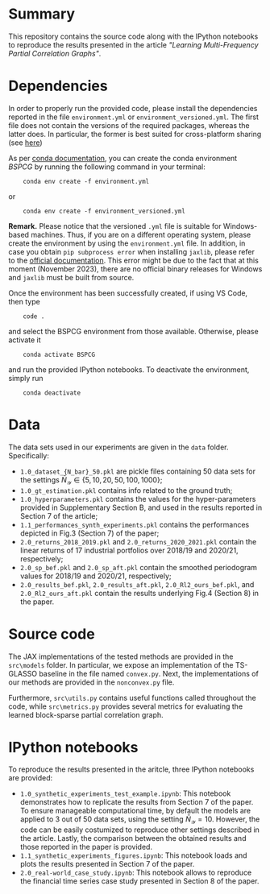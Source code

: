 # Summary

This repository contains the source code along with the IPython notebooks to reproduce the results presented in the article _"Learning Multi-Frequency Partial Correlation Graphs"_.

# Dependencies
In order to properly run the provided code, please install the dependencies reported in the file `environment.yml` or `environment_versioned.yml`. The first file does not contain the versions of the required packages, whereas the latter does.
In particular, the former is best suited for cross-platform sharing (see [here](https://conda.io/projects/conda/en/latest/user-guide/tasks/manage-environments.html#sharing-an-environment))

As per [conda documentation](https://conda.io/projects/conda/en/latest/user-guide/tasks/manage-environments.html#creating-an-environment-from-an-environment-yml-file), you can create the conda environment _BSPCG_ by running the following command in your terminal:
```shell
    conda env create -f environment.yml
```
or 
```shell
    conda env create -f environment_versioned.yml
```

__Remark.__
Please notice that the versioned `.yml` file is suitable for Windows-based machines. 
Thus, if you are on a different operating system, please create the environment by using the `environment.yml` file.
In addition, in case you obtain `pip subprocess error` when installing `jaxlib`, please refer to the [official documentation](https://github.com/google/jax#installation).
This error might be due to the fact that at this moment (November 2023), there are no official binary releases for Windows and `jaxlib` must be built from source.

Once the environment has been successfully created, if using VS Code, then type
```shell
    code .
```
and select the BSPCG environment from those available.
Otherwise, please activate it
```shell
    conda activate BSPCG
```
and run the provided IPython notebooks.
To deactivate the environment, simply run 
```shell
    conda deactivate
```

# Data
The data sets used in our experiments are given in the `data` folder.
Specifically:
* `1.0_dataset_{N_bar}_50.pkl` are pickle files containing 50 data sets for the settings $\bar{N}_{\mathcal{Y}} \in \{5,10,20,50,100,1000\}$;
* `1.0_gt_estimation.pkl` contains info related to the ground truth;
* `1.0_hyperparameters.pkl` contains the values for the hyper-parameters provided in Supplementary Section B, and used in the results reported in Section 7 of the article;
* `1.1_performances_synth_experiments.pkl` contains the performances depicted in Fig.3 (Section 7) of the paper;
* `2.0_returns_2018_2019.pkl` and `2.0_returns_2020_2021.pkl` contain the linear returns of 17 industrial portfolios over 2018/19 and 2020/21, respectively;
* `2.0_sp_bef.pkl` and `2.0_sp_aft.pkl` contain the smoothed periodogram values for 2018/19 and 2020/21, respectively;
* `2.0_results_bef.pkl`, `2.0_results_aft.pkl`, `2.0_Rl2_ours_bef.pkl`, and `2.0_Rl2_ours_aft.pkl` contain the results underlying Fig.4 (Section 8) in the paper.

# Source code
The JAX implementations of the tested methods are provided in the `src\models` folder. 
In particular, we expose an implementation of the TS-GLASSO baseline in the file named `convex.py`.
Next, the implementations of our methods are provided in the `nonconvex.py` file.

Furthermore, `src\utils.py` contains useful functions called throughout the code, while `src\metrics.py` provides several metrics for evaluating the learned block-sparse partial correlation graph.

# IPython notebooks
To reproduce the results presented in the aritcle, three IPython notebooks are provided:

* `1.0_synthetic_experiments_test_example.ipynb`: This notebook demonstrates how to replicate the results from Section 7 of the paper. To ensure manageable computational time, by default the models are applied to $3$ out of $50$ data sets, using the setting $\bar{N}_{\mathcal{Y}}=10$. However, the code can be easily costumized to reproduce other settings described in the article. Lastly, the comparison between the obtained results and those reported in the paper is provided.
* `1.1_synthetic_experiments_figures.ipynb`: This notebook loads and plots the results presented in Section 7 of the paper.
* `2.0_real-world_case_study.ipynb`: This notebook allows to reproduce the financial time series case study presented in Section 8 of the paper.